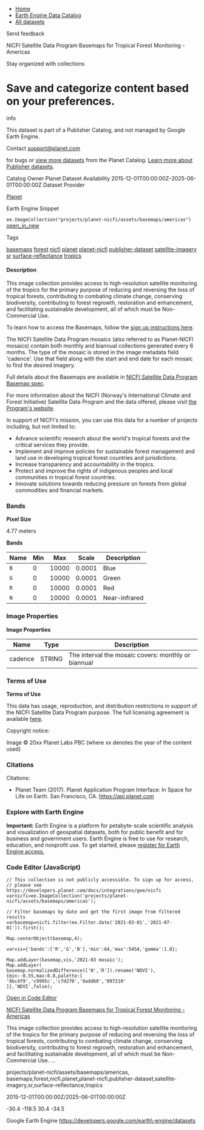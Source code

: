 



* [Home](https://developers.google.com/)
* [Earth Engine Data Catalog](https://developers.google.com/earth-engine/datasets)
* [All datasets](https://developers.google.com/earth-engine/datasets/catalog)





 
 
 Send feedback
 
 

NICFI Satellite Data Program Basemaps for Tropical Forest Monitoring \- Americas


 
 Stay organized with collections
 

 
 Save and categorize content based on your preferences.
==================================================================================================================================================================================









info


 This dataset is part of a Publisher Catalog, and not managed by Google Earth Engine.
 
 Contact support@planet.com
 
 for bugs or [view more datasets](https://developers.google.com/earth-engine/datasets/publisher/planet-nicfi)
 from the Planet Catalog. [Learn more about Publisher datasets](/earth-engine/datasets/publisher).
 






Catalog Owner
Planet
Dataset Availability
2015\-12\-01T00:00:00Z–2025\-06\-01T00:00:00Z
Dataset Provider


[Planet](https://planet.com/nicfi)



Earth Engine Snippet


`ee.ImageCollection("projects/planet-nicfi/assets/basemaps/americas")` 
[open\_in\_new](https://code.earthengine.google.com/?scriptPath=Examples:Datasets/planet-nicfi/projects_planet-nicfi_assets_basemaps_americas)





Tags


[basemaps](/earth-engine/datasets/tags/basemaps)
[forest](/earth-engine/datasets/tags/forest)
[nicfi](/earth-engine/datasets/tags/nicfi)
[planet](/earth-engine/datasets/tags/planet)
[planet\-nicfi](/earth-engine/datasets/tags/planet-nicfi)
[publisher\-dataset](/earth-engine/datasets/tags/publisher-dataset)
[satellite\-imagery](/earth-engine/datasets/tags/satellite-imagery)
[sr](/earth-engine/datasets/tags/sr)
[surface\-reflectance](/earth-engine/datasets/tags/surface-reflectance)
[tropics](/earth-engine/datasets/tags/tropics)








#### Description



This image collection provides access to high\-resolution satellite
monitoring of the tropics for the primary purpose of reducing and reversing the
loss of tropical forests, contributing to combating climate change, conserving
biodiversity, contributing to forest regrowth, restoration and enhancement, and
facilitating sustainable development, all of which must be Non\-Commercial Use.


To learn how to access the Basemaps, follow the
[sign up instructions here](https://developers.planet.com/docs/integrations/gee/nicfi/).


The NICFI Satellite Data Program mosaics (also referred to as Planet\-NICFI
mosaics) contain both monthly and biannual collections generated every
6 months. The type of the mosaic is stored in the image metadata field
'cadence'. Use that field along with the start and end date for each mosaic
to find the desired imagery.


Full details about the Basemaps are available in
[NICFI Satellite Data Program Basemap spec](https://assets.planet.com/docs/NICFI_Basemap_Spec_Addendum.pdf).


For more information about the NICFI (Norway's International Climate
and Forest Initiative) Satellite Data Program and the data offered,
please visit
[the Program's website](https://assets.planet.com/docs/NICFI_General_FAQs.pdf).


In support of NICFI's mission, you can use this data for a number of projects
including, but not limited to:


* Advance scientific research about the world's tropical forests and the
critical services they provide.
* Implement and improve policies for sustainable forest management and land
use in developing tropical forest countries and jurisdictions.
* Increase transparency and accountability in the tropics.
* Protect and improve the rights of indigenous peoples and local communities
in tropical forest countries.
* Innovate solutions towards reducing pressure on forests from global
commodities and financial markets.





### Bands



**Pixel Size**
  
4\.77 meters



**Bands**




| Name | Min | Max | Scale | Description |
| --- | --- | --- | --- | --- |
| `B` | 0 | 10000 | 0\.0001 | Blue |
| `G` | 0 | 10000 | 0\.0001 | Green |
| `R` | 0 | 10000 | 0\.0001 | Red |
| `N` | 0 | 10000 | 0\.0001 | Near\-infrared |




### Image Properties


**Image Properties**




| Name | Type | Description |
| --- | --- | --- |
| cadence | STRING | The interval the mosaic covers: monthly or biannual |




### Terms of Use


**Terms of Use**


This data has usage, reproduction, and distribution restrictions in support
of the NICFI Satellite Data Program purpose. The full licensing agreement is available
[here](https://assets.planet.com/docs/Planet_ParticipantLicenseAgreement_NICFI.pdf).


Copyright notice:


Image © 20xx Planet Labs PBC (where xx denotes the year of the content
used)




### Citations



Citations:
* Planet Team (2017\). Planet Application Program Interface: In Space for Life
on Earth. San Francisco, CA. <https://api.planet.com>





### Explore with Earth Engine


**Important:** 
 Earth Engine is a platform for petabyte\-scale scientific analysis and visualization of
 geospatial datasets, both for public benefit and for business and government users.
 Earth Engine is free to use for research, education, and nonprofit use. To get started, please
 [register for Earth Engine access.](https://console.cloud.google.com/earth-engine)



### Code Editor (JavaScript)



```
// This collection is not publicly accessible. To sign up for access,
// please see https://developers.planet.com/docs/integrations/gee/nicfi
varnicfi=ee.ImageCollection('projects/planet-nicfi/assets/basemaps/americas');

// Filter basemaps by date and get the first image from filtered results
varbasemap=nicfi.filter(ee.Filter.date('2021-03-01','2021-07-01')).first();

Map.centerObject(basemap,4);

varvis={'bands':['R','G','B'],'min':64,'max':5454,'gamma':1.8};

Map.addLayer(basemap,vis,'2021-03 mosaic');
Map.addLayer(
basemap.normalizedDifference(['N','R']).rename('NDVI'),
{min:-0.55,max:0.8,palette:[
'8bc4f9','c9995c','c7d270','8add60','097210'
]},'NDVI',false);
```



[Open in Code Editor](https://code.earthengine.google.com/?scriptPath=Examples:Datasets/planet-nicfi/projects_planet-nicfi_assets_basemaps_americas)


[NICFI Satellite Data Program Basemaps for Tropical Forest Monitoring \- Americas](/earth-engine/datasets/catalog/projects_planet-nicfi_assets_basemaps_americas)

This image collection provides access to high\-resolution satellite monitoring of the tropics for the primary purpose of reducing and reversing the loss of tropical forests, contributing to combating climate change, conserving biodiversity, contributing to forest regrowth, restoration and enhancement, and facilitating sustainable development, all of which must be Non\-Commercial Use. …

 projects/planet\-nicfi/assets/basemaps/americas,
 basemaps,forest,nicfi,planet,planet\-nicfi,publisher\-dataset,satellite\-imagery,sr,surface\-reflectance,tropics

2015\-12\-01T00:00:00Z/2025\-06\-01T00:00:00Z



 \-30\.4 \-118\.5 30\.4 \-34\.5
 



Google Earth Engine
https://developers.google.com/earth\-engine/datasets








